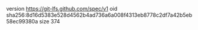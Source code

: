 version https://git-lfs.github.com/spec/v1
oid sha256:8d16d5383e528d4562b4ad736a6a008f4313eb8778c2df7a42b5eb58ec99380a
size 374
